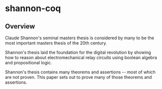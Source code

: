 # shannon-coq

## Overview

Claude Shannon's seminal masters thesis is considered by
many to be the most important masters thesis of the 20th century.

Shannon's thesis laid the foundation for the digital revolution by
showing how to reason about electromechanical relay circuits using
boolean algebra and propositional logic.

Shannon's thesis contains many theorems and assertions -- most of
which are not proven.  This paper sets out to prove many of those
theorems and assertions.
